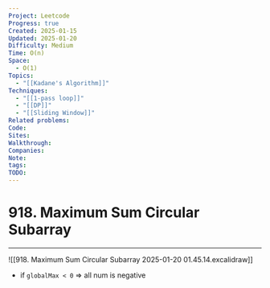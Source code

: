 ```yaml
---
Project: Leetcode
Progress: true
Created: 2025-01-15
Updated: 2025-01-20
Difficulty: Medium
Time: O(n)
Space:
  - O(1)
Topics:
  - "[[Kadane's Algorithm]]"
Techniques:
  - "[[1-pass loop]]"
  - "[[DP]]"
  - "[[Sliding Window]]"
Related problems: 
Code: 
Sites: 
Walkthrough: 
Companies: 
Note: 
tags: 
TODO: 
---
```

# 918. Maximum Sum Circular Subarray
---
![[918. Maximum Sum Circular Subarray 2025-01-20 01.45.14.excalidraw]]
- if `globalMax < 0` => all num is negative
